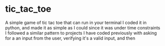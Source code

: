 # tic_tac_toe
A simple game of tic tac toe that can run in your terminal
I coded it in python, and made it as simple as I could since it was under time constraints
I followed a similar pattern to projects I have coded previously with asking for a an input from the user, verifying it's a valid input, and then 
